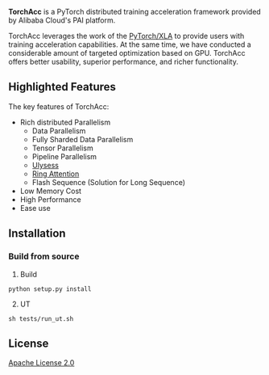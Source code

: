 **TorchAcc** is a PyTorch distributed training acceleration framework provided by Alibaba Cloud's PAI platform.

TorchAcc leverages the work of the [PyTorch/XLA](https://github.com/pytorch/xla) to provide users with training acceleration capabilities. At the same time, we have conducted a considerable amount of targeted optimization based on GPU. TorchAcc offers better usability, superior performance, and richer functionality.

## Highlighted Features

The key features of TorchAcc:

* Rich distributed Parallelism
    * Data Parallelism
    * Fully Sharded Data Parallelism
    * Tensor Parallelism
    * Pipeline Parallelism
    * [Ulysess](https://arxiv.org/abs/2309.14509)
    * [Ring Attention](https://arxiv.org/abs/2310.01889)
    * Flash Sequence (Solution for Long Sequence)
* Low Memory Cost
* High Performance
* Ease use

## Installation

### Build from source
1. Build
```
python setup.py install
```

2. UT
```
sh tests/run_ut.sh
```

## License
[Apache License 2.0](LICENSE)